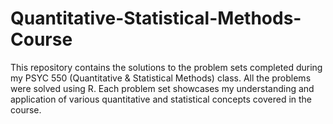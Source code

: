 # Quantitative-Statistical-Methods-Course
This repository contains the solutions to the problem sets completed during my PSYC 550 (Quantitative &amp; Statistical Methods) class. All the problems were solved using R. Each problem set showcases my understanding and application of various quantitative and statistical concepts covered in the course. 
